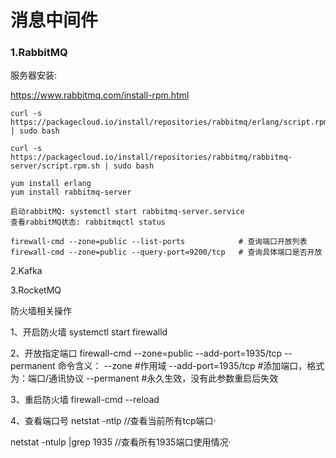 # 消息中间件

### 1.RabbitMQ

服务器安装:

https://www.rabbitmq.com/install-rpm.html

```shell
curl -s https://packagecloud.io/install/repositories/rabbitmq/erlang/script.rpm.sh | sudo bash

curl -s https://packagecloud.io/install/repositories/rabbitmq/rabbitmq-server/script.rpm.sh | sudo bash

yum install erlang
yum install rabbitmq-server

启动rabbitMQ: systemctl start rabbitmq-server.service
查看rabbitMQ状态: rabbitmqctl status

firewall-cmd --zone=public --list-ports            # 查询端口开放列表
firewall-cmd --zone=public --query-port=9200/tcp   # 查询具体端口是否开放

```

2.Kafka

3.RocketMQ



防火墙相关操作

1、开启防火墙 
    systemctl start firewalld

2、开放指定端口
      firewall-cmd --zone=public --add-port=1935/tcp --permanent
 命令含义：
--zone #作用域
--add-port=1935/tcp  #添加端口，格式为：端口/通讯协议
--permanent  #永久生效，没有此参数重启后失效

3、重启防火墙 
	firewall-cmd --reload

4、查看端口号
netstat -ntlp   //查看当前所有tcp端口·

netstat -ntulp |grep 1935   //查看所有1935端口使用情况·



